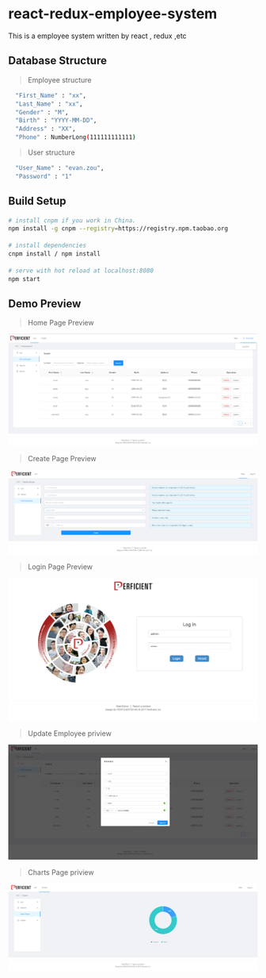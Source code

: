 # react-redux-employee-system

This is a employee system written by react , redux ,etc

## Database Structure

> Employee structure

```bash
  "First_Name" : "xx",
  "Last_Name" : "xx",
  "Gender" : "M",
  "Birth" : "YYYY-MM-DD",
  "Address" : "XX",
  "Phone" : NumberLong(111111111111)
```

> User structure

```bash
  "User_Name" : "evan.zou",
  "Password" : "1"
```

## Build Setup

```bash
# install cnpm if you work in China.
npm install -g cnpm --registry=https://registry.npm.taobao.org

# install dependencies
cnpm install / npm install

# serve with hot reload at localhost:8080
npm start
```

## Demo Preview

> Home Page Preview

![alt text](/app/assets/preview-home.jpg 'Home page preview')

> Create Page Preview

![alt text](/app/assets/preview-new.jpg 'Create page preview')

> Login Page Preview

![alt text](/app/assets/preview-login.jpg 'Login page preview')

> Update Employee priview

![alt text](/app/assets/preview-update.jpg 'Update page preview')

> Charts Page priview

![alt text](/app/assets/preview-chart.jpg 'Charts page preview')
